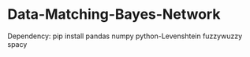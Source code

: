 # Data-Matching-Bayes-Network

Dependency:
pip install pandas numpy python-Levenshtein fuzzywuzzy spacy
